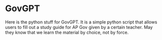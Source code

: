 # GovGPT
Here is the python stuff for GovGPT. It is a simple python script that allows users to fill out a study guide for AP Gov given by a certain teacher. May they know that we learn the material by choice, not by force.
